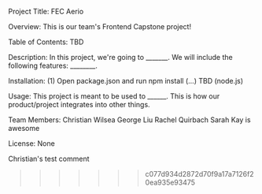 Project Title:
FEC Aerio

Overview:
This is our team's Frontend Capstone project!

Table of Contents:
TBD

Description:
In this project, we're going to _______. We will include the following features: ________.

Installation:
(1) Open package.json and run npm install
(...) TBD (node.js)

Usage:
This project is meant to be used to ______. This is how our product/project integrates into other things.

Team Members:
Christian Wilsea
George Liu
Rachel Quirbach
Sarah Kay is awesome

License:
None


Christian's test comment
>>>>>>> c077d934d2872d70f9a17a7126f20ea935e93475

